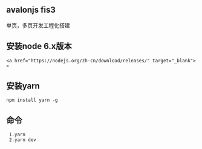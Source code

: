 ## avalonjs fis3 
单页，多页开发工程化搭建

## 安装node 6.x版本
```shell
<a href="https://nodejs.org/zh-cn/download/releases/" target="_blank"><
```

## 安装yarn
```shell
npm install yarn -g
```

## 命令
```shell
 1.yarn
 2.yarn dev
```
